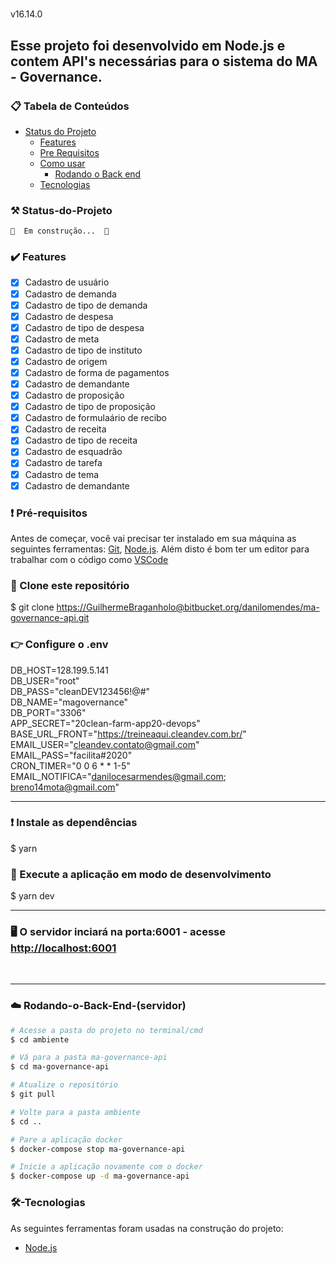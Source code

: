#
v16.14.0
## Esse projeto foi desenvolvido em Node.js e contem API's necessárias para o sistema do MA - Governance.

### 📋 Tabela de Conteúdos

* [Status do Projeto](#Status-do-Projeto)
   * [Features](#features)
   * [Pre Requisitos](#pré-requisitos)
   * [Como usar](#back)
      * [Rodando o Back end](#Rodando-o-Back-End-(servidor))
   * [Tecnologias](#🛠-Tecnologias)

### ⚒️ Status-do-Projeto
	🚧  Em construção...  🚧

### ✔️ Features

- [x] Cadastro de usuário
- [x] Cadastro de demanda
- [x] Cadastro de tipo de demanda
- [x] Cadastro de despesa
- [x] Cadastro de tipo de despesa
- [x] Cadastro de meta
- [x] Cadastro de tipo de instituto
- [x] Cadastro de origem
- [x] Cadastro de forma de pagamentos
- [x] Cadastro de demandante
- [x] Cadastro de proposição
- [x] Cadastro de tipo de proposição
- [x] Cadastro de formulaário de recibo
- [x] Cadastro de receita
- [x] Cadastro de tipo de receita
- [x] Cadastro de esquadrão
- [x] Cadastro de tarefa
- [x] Cadastro de tema
- [x] Cadastro de demandante

### ❗ Pré-requisitos

Antes de começar, você vai precisar ter instalado em sua máquina as seguintes ferramentas:
[Git](https://git-scm.com), [Node.js](https://nodejs.org/en/). 
Além disto é bom ter um editor para trabalhar com o código como [VSCode](https://code.visualstudio.com/)


### 🚩 Clone este repositório
   $ git clone <https://GuilhermeBraganholo@bitbucket.org/danilomendes/ma-governance-api.git>

### 👉 Configure o .env
   DB_HOST=128.199.5.141<br />
   DB_USER="root"<br />
   DB_PASS="cleanDEV123456!@#"<br />
   DB_NAME="magovernance"<br />
   DB_PORT="3306"<br />
   APP_SECRET="20clean-farm-app20-devops"<br />
   BASE_URL_FRONT="https://treineaqui.cleandev.com.br/" <br />
   EMAIL_USER="cleandev.contato@gmail.com"<br />
   EMAIL_PASS="facilita#2020"<br />
   CRON_TIMER="0 0 6 * * 1-5"<br />
   EMAIL_NOTIFICA="danilocesarmendes@gmail.com; breno14mota@gmail.com"<br />

<hr />

### ❗ Instale as dependências
   $ yarn

### 🚩 Execute a aplicação em modo de desenvolvimento
   $ yarn dev

<hr />

### 🖥️ O servidor inciará na porta:6001 - acesse <http://localhost:6001> 

<br />
<hr />

### ☁️ Rodando-o-Back-End-(servidor)

```bash
# Acesse a pasta do projeto no terminal/cmd
$ cd ambiente

# Vá para a pasta ma-governance-api
$ cd ma-governance-api

# Atualize o repositório
$ git pull

# Volte para a pasta ambiente
$ cd ..

# Pare a aplicação docker
$ docker-compose stop ma-governance-api

# Inicie a aplicação novamente com o docker
$ docker-compose up -d ma-governance-api

```

### 🛠-Tecnologias

As seguintes ferramentas foram usadas na construção do projeto:

- [Node.js](https://nodejs.org/en/)